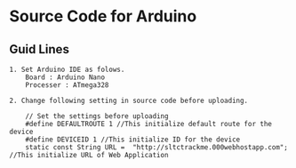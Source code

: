 # Source Code for Arduino


## Guid Lines

	1. Set Arduino IDE as folows.
        Board : Arduino Nano
        Processer : ATmega328
	
	2. Change following setting in source code before uploading.
	
        // Set the settings before uploading
        #define DEFAULTROUTE 1 //This initialize default route for the device
        #define DEVICEID 1 //This initialize ID for the device
        static const String URL =  "http://sltctrackme.000webhostapp.com"; //This initialize URL of Web Application